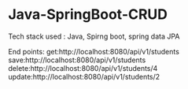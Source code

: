 # Java-SpringBoot-CRUD

Tech stack used : Java, Spirng boot, spring data JPA

End points:
get:http://localhost:8080/api/v1/students
save:http://localhost:8080/api/v1/students
delete:http://localhost:8080/api/v1/students/4
update:http://localhost:8080/api/v1/students/2
